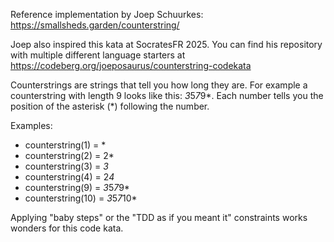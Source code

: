 Reference implementation by Joep Schuurkes: https://smallsheds.garden/counterstring/

Joep also inspired this kata at SocratesFR 2025. You can find his repository with multiple different language starters at https://codeberg.org/joeposaurus/counterstring-codekata

Counterstrings are strings that tell you how long they are. For example a counterstring with length 9 looks like this: *3*5*7*9*. Each number tells you the position of the asterisk (*) following the number.

Examples:

* counterstring(1)  = *
* counterstring(2)  = 2*
* counterstring(3)  = *3*
* counterstring(4)  = 2*4*
* counterstring(9)  = *3*5*7*9*
* counterstring(10) = *3*5*7*10*

Applying "baby steps" or the "TDD as if you meant it" constraints works wonders for this code kata.